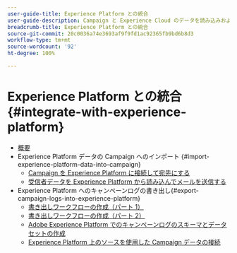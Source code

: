 ```yaml
---
user-guide-title: Experience Platform との統合
user-guide-description: Campaign と Experience Cloud のデータを読み込みおよび書き出し、2 つのソリューション間でやり取りできるようにする方法を説明します。
breadcrumb-title: Experience Platform との統合
source-git-commit: 20c0036a74e3693af9f9fd1ac92365fb9bd6b8d3
workflow-type: tm+mt
source-wordcount: '92'
ht-degree: 100%

---
```



# Experience Platform との統合 {#integrate-with-experience-platform}

+ [概要](/help/tutorial-integrate-with-experience-platform/overview.md)
+ Experience Platform データの Campaign へのインポート {#import-experience-platform-data-into-campaign}
   + [Campaign を Experience Platform に接続して宛先にする](/help/tutorial-integrate-with-experience-platform/connect-campaign-to-experience-platform-as-destination.md)
   + [受信者データを Experience Platform から読み込んでメールを送信する](/help/tutorial-integrate-with-experience-platform/import-recipient-data-from-platform.md)
+ Experience Platform へのキャンペーンログの書き出し{#export-campaign-logs-into-experience-platform}
   + [書き出しワークフローの作成（パート 1）](/help/tutorial-integrate-with-experience-platform/workflow-to-find-last-modified-date.md)
   + [書き出しワークフローの作成（パート 2）](/help/tutorial-integrate-with-experience-platform/extract-format-save-data-to-external-account.md)
   + [Adobe Experience Platform でのキャンペーンログのスキーマとデータセットの作成](/help/tutorial-integrate-with-experience-platform/create-a-campaign-logs-schema-and-dataset-in-experience-platform.md)
   + [Experience Platform 上のソースを使用した Campaign データの接続](/help/tutorial-integrate-with-experience-platform/connect-campaign-data-using-s3-as-source-on-platform.md)
